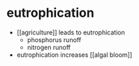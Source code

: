 # eutrophication

- [[agriculture]] leads to eutrophication
	- phosphorus runoff 
	- nitrogen runoff
- eutrophication increases [[algal bloom]]